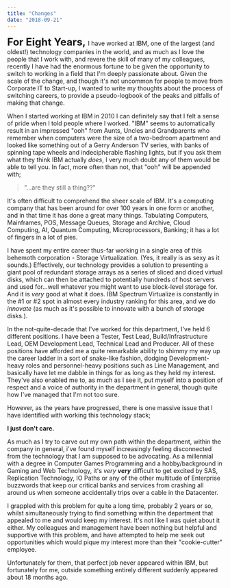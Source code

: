 ```yaml
---
title: "Changes"
date: "2018-09-21"
---
```


<span style="font-size: 24px"><b>For Eight Years, </b></span>I have worked at IBM, one of the largest (and oldest!) technology companies in the world, and as much as I love the people that I work with, and revere the skill of many of my colleagues, recently I have had the enormous fortune to be given the opportunity to switch to working in a field that I'm deeply passionate about.  Given the scale of the change, and though it's not uncommon for people to move from Corporate IT to Start-up, I wanted to write my thoughts about the process of switching careers, to provide a pseudo-logbook of the peaks and pitfalls of making that change.



When I started working at IBM in 2010 I can definitely say that I felt a sense of pride when I told people where I worked.  "IBM" seems to automatically result in an impressed "ooh" from Aunts, Uncles and Grandparents who remember when computers were the size of a two-bedroom apartment and looked like something out of a Gerry Anderson TV series, with banks of spinning tape wheels and indecipherable flashing lights, but if you ask them what they think IBM actually _does_, I very much doubt any of them would be able to tell you.  In fact, more often than not, that "ooh" will be appended with;

> "...are they still a thing??"

It's often difficult to comprehend the sheer scale of IBM.  It's a computing company that has been around for over 100 years in one form or another, and in that time it has done a great many things.  Tabulating Computers, Mainframes, POS, Message Queues, Storage and Archive, Cloud Computing, AI, Quantum Computing, Microprocessors, Banking; it has a lot of fingers in a lot of pies.

I have spent my entire career thus-far working in a single area of this behemoth corporation - Storage Virtualization.  (Yes, it really is as sexy as it sounds.)  Effectively, our technology provides a solution to presenting a giant pool of redundant storage arrays as a series of sliced and diced virtual disks, which can then be attached to potentially hundreds of host servers and used for...well whatever you might want to use block-level storage for.  And it is _very_ good at what it does.  IBM Spectrum Virtualize is constantly in the #1 or #2 spot in almost every industry ranking for this area, and we do _innovate_ (as much as it's possible to innovate with a bunch of storage disks.).

In the not-quite-decade that I've worked for this department, I've held 6 different positions.  I have been a Tester, Test Lead, Build/Infrastructure Lead, OEM Development Lead, Technical Lead and Producer.  All of these positions have afforded me a quite remarkable ability to shimmy my way up the career ladder in a sort of snake-like fashion, dodging Development-heavy roles and personnel-heavy positions such as Line Management, and basically have let me dabble in things for as long as they held my interest.  They've also enabled me to, as much as I see it, put myself into a position of respect and a voice of authority in the department in general, though quite how I've managed that I'm not too sure.

However, as the years have progressed, there is one massive issue that I have identified with working this technology stack;

**I just don't care.**

As much as I try to carve out my own path within the department, within the company in general, i've found myself increasingly feeling disconnected from the technology that I am supposed to be advocating.  As a millennial with a degree in Computer Games Programming and a hobby/background in Gaming and Web Technology, it's _very **very**_ difficult to get excited by SAS, Replication Technology, IO Paths or any of the other multitude of Enterprise buzzwords that keep our critical banks and services from crashing all around us when someone accidentally trips over a cable in the Datacenter.

I grappled with this problem for quite a long time, probably 2 years or so, whilst simultaneously trying to find something within the department that appealed to me and would keep my interest.  It's not like I was quiet about it either.  My colleagues and management have been nothing but helpful and supportive with this problem, and have attempted to help me seek out opportunities which would pique my interest more than their "cookie-cutter" employee.  

Unfortunately for them, that perfect job never appeared within IBM, but fortunately for me, outside something entirely different suddenly appeared about 18 months ago.
